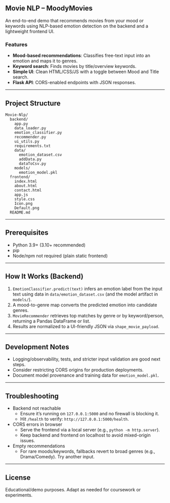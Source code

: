 ## Movie NLP – MoodyMovies

An end-to-end demo that recommends movies from your mood or keywords using NLP-based emotion detection on the backend and a lightweight frontend UI.

### Features

-   **Mood-based recommendations**: Classifies free-text input into an emotion and maps it to genres.
-   **Keyword search**: Finds movies by title/overview keywords.
-   **Simple UI**: Clean HTML/CSS/JS with a toggle between Mood and Title search.
-   **Flask API**: CORS-enabled endpoints with JSON responses.

---

## Project Structure

```
Movie-Nlp/
  backend/
    app.py
    data_loader.py
    emotion_classifier.py
    recommender.py
    ui_utils.py
    requirements.txt
    data/
      emotion_dataset.csv
      addData.py
      dataToCsv.py
    models/
      emotion_model.pkl
  frontend/
    index.html
    about.html
    contact.html
    app.js
    style.css
    Icon.png
    Default.png
  README.md
```

---

## Prerequisites

-   Python 3.9+ (3.10+ recommended)
-   pip
-   Node/npm not required (plain static frontend)

---

## How It Works (Backend)

1. `EmotionClassifier.predict(text)` infers an emotion label from the input text using data in `data/emotion_dataset.csv` (and the model artifact in `models/`).
2. A mood-to-genre map converts the predicted emotion into candidate genres.
3. `MovieRecommender` retrieves top matches by genre or by keyword/person, returning a Pandas DataFrame or list.
4. Results are normalized to a UI-friendly JSON via `shape_movie_payload`.

---

## Development Notes

-   Logging/observability, tests, and stricter input validation are good next steps.
-   Consider restricting CORS origins for production deployments.
-   Document model provenance and training data for `emotion_model.pkl`.

---

## Troubleshooting

-   Backend not reachable
    -   Ensure it’s running on `127.0.0.1:5000` and no firewall is blocking it.
    -   Hit `/health` to verify: `http://127.0.0.1:5000/health`.
-   CORS errors in browser
    -   Serve the frontend via a local server (e.g., `python -m http.server`).
    -   Keep backend and frontend on localhost to avoid mixed-origin issues.
-   Empty recommendations
    -   For rare moods/keywords, fallbacks revert to broad genres (e.g., Drama/Comedy). Try another input.

---

## License

Educational/demo purposes. Adapt as needed for coursework or experiments.
